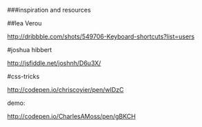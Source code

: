 ###inspiration and resources

##lea Verou

http://dribbble.com/shots/549706-Keyboard-shortcuts?list=users

#joshua hibbert

http://jsfiddle.net/joshnh/D6u3X/

#css-tricks

http://codepen.io/chriscoyier/pen/wIDzC

demo:

http://codepen.io/CharlesAMoss/pen/gBKCH